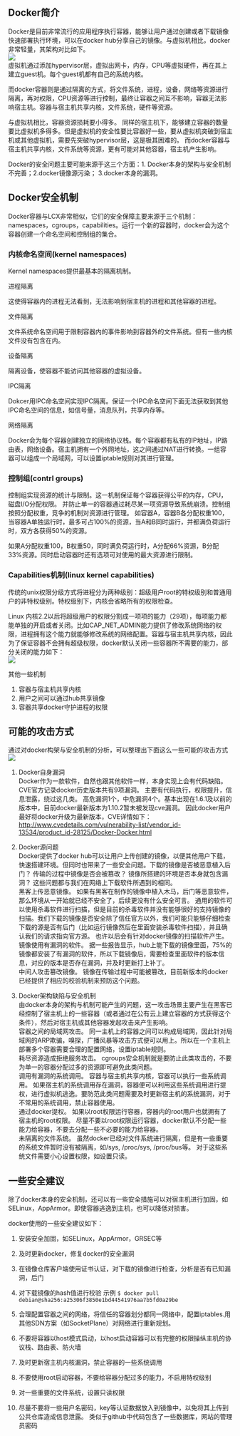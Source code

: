 ## Docker简介

Docker是目前非常流行的应用程序执行容器，能够让用户通过创建或者下载镜像快速部署执行环境，可以在docker hub分享自己的镜像。与虚拟机相比，docker非常轻量，其架构对比如下。  
![](../pictures/dockersec4.png)  
虚拟机通过添加hypervisor层，虚拟出网卡，内存，CPU等虚拟硬件，再在其上建立guest机。每个guest机都有自己的系统内核。  

而docker容器则是通过隔离的方式，将文件系统，进程，设备，网络等资源进行隔离，再对权限，CPU资源等进行控制，最终让容器之间互不影响，容器无法影响宿主机。容器与宿主机共享内核，文件系统，硬件等资源。  

与虚拟机相比，容器资源损耗要小得多。 同样的宿主机下，能够建立容器的数量要比虚拟机多得多。但是虚拟机的安全性要比容器好一些，要从虚拟机突破到宿主机或其他虚拟机，需要先突破hypervisor层，这是极其困难的。 而docker容器与宿主机共享内核，文件系统等资源，更有可能对其他容器，宿主机产生影响。  

Docker的安全问题主要可能来源于这三个方面：1. Docker本身的架构与安全机制不完善；2.docker镜像源污染； 3.docker本身的漏洞。  

## Docker安全机制

Docker容器与LCX非常相似，它们的安全保障主要来源于三个机制：namespaces，cgroups，capabilities。运行一个新的容器时，docker会为这个容器创建一个命名空间和控制组的集合。  

### 内核命名空间(kernel namespaces)  

Kernel namespaces提供最基本的隔离机制。  

进程隔离  

这使得容器内的进程无法看到，无法影响到宿主机的进程和其他容器的进程。  

文件隔离  

文件系统命名空间用于限制容器内的事件影响到容器外的文件系统。但有一些内核文件没有包含在内。  

设备隔离  

隔离设备，使容器不能访问其他容器的虚拟设备。  

IPC隔离  

Dokcer用IPC命名空间实现IPC隔离。保证一个IPC命名空间下面无法获取到其他IPC命名空间的信息，如信号量，消息队列，共享内存等。  

网络隔离  

Docker会为每个容器创建独立的网络协议栈。每个容器都有私有的IP地址，IP路由表，网络设备。宿主机拥有一个外网地址，这之间通过NAT进行转换。一组容器可以组成一个局域网，可以设置iptable规则对其进行管理。  
  
### 控制组(contrl groups)  

控制组实现资源的统计与限制。这一机制保证每个容器获得公平的内存，CPU，磁盘I/O分配权限。 并防止单一的容器通过耗尽某一项资源导致系统崩溃。控制组按照分配权重，竞争的机制对资源进行管理。 如容器A，容器B各分配权重100， 当容器A单独运行时，最多可占100%的资源，当A和B同时运行，并都满负荷运行时，双方各获得50%的资源。  

如果A分配权重100，B权重50，同时满负荷运行时，A分配66%资源，B分配33%资源。同时启动容器时还有选项可对使用的最大资源进行限制。    

### Capabilities机制(linux kernel capabilities)

传统的unix权限分级方式将进程分为两种级别：超级用户root的特权级别和普通用户的非特权级别。特权级别下，内核会省略所有的权限检查。  

Linux 内核2.2以后将超级用户的权限分割成一项项的能力（29项），每项能力都能单独的开启或者关闭。比如CAP_NET_ADMIN能力提供了修改系统网络的权限，进程拥有这个能力就能够修改系统的网络配置。容器与宿主机共享内核，因此为了保证容器不会拥有超级权限，docker默认关闭一些容器所不需要的能力，部分关闭的能力如下：  
![](../pictures/dockersec10.png)  

其他一些机制  

1. 容器与宿主机共享内核
2. 用户之间可以通过hub共享镜像
3. 容器共享docker守护进程的权限

## 可能的攻击方式

通过对docker构架与安全机制的分析，可以整理出下面这么一些可能的攻击方式  
![](../pictures/dockersec5.png)   

1. Docker自身漏洞  
Docker作为一款软件，自然也跟其他软件一样，本身实现上会有代码缺陷。CVE官方记录docker历史版本共有9项漏洞。 主要有代码执行，权限提升，信息泄露，绕过这几类。 高危漏洞1个，中危漏洞4个。基本出现在1.6.1及以前的版本中，目前docker最新版本为1.10.2暂未被发现cve漏洞。 因此docker用户最好将docker升级为最新版本，CVE详情如下：  
http://www.cvedetails.com/vulnerability-list/vendor_id-13534/product_id-28125/Docker-Docker.html  

2. Docker源问题  
Docker提供了docker hub可以让用户上传创建的镜像，以便其他用户下载，快速搭建环境。但同时也带来了一些安全问题。下载的镜像是否被恶意植入后门？ 传输的过程中镜像是否会被篡改？ 镜像所搭建的环境是否本身就包含漏洞？ 这些问题都与我们在网络上下载软件所遇到的相同。  
黑客上传恶意镜像。 如果有黑客在制作的镜像中植入木马，后门等恶意软件，那么环境从一开始就已经不安全了，后续更没有什么安全可言。 通用的软件可以使用杀毒软件进行扫描，但是目前的杀毒软件并没有能够很好的支持镜像的扫描。我们下载的镜像是否安全除了信任官方以外，我们可能只能够仔细检查下载的源是否有后门（比如运行镜像然后在里面安装杀毒软件扫描），并且确认我们的请求指向官方源。 也许以后会有针对docker镜像的扫描软件产生。  
镜像使用有漏洞的软件。 据一些报告显示，hub上能下载的镜像里面，75%的镜像都安装了有漏洞的软件，所以下载镜像后，需要检查里面软件的版本信息，对应的版本是否存在漏洞，并及时更新打上补丁。  
中间人攻击篡改镜像。 镜像在传输过程中可能被篡改，目前新版本的docker已经提供了相应的校验机制来预防这个问题。  

3. Docker架构缺陷与安全机制  
由docker本身的架构与机制可能产生的问题，这一攻击场景主要产生在黑客已经控制了宿主机上的一些容器（或者通过在公有云上建立容器的方式获得这个条件），然后对宿主机或其他容器发起攻击来产生影响。  
容器之间的局域网攻击。 同一主机上的容器之间可以构成局域网，因此针对局域网的ARP欺骗，嗅探，广播风暴等攻击方式便可以用上。所以在一个主机上部署多个容器需要合理的配置网络，设置iptable规则。  
耗尽资源造成拒绝服务攻击。 cgroups安全机制就是要防止此类攻击的，不要为单一的容器分配过多的资源即可避免此类问题。  
调用有漏洞的系统调用。 容器与宿主机共享内核，容器可以执行一些系统调用。 如果宿主机的系统调用存在漏洞，容器便可以利用这些系统调用进行提权，进行虚拟机逃逸。要防范此类问题需要及时更新宿主机的系统漏洞，对于不常用的系统调用，禁止容器使用。  
通过docker提权。 如果以root权限运行容器，容器内的root用户也就拥有了宿主机的root权限。 尽量不要以root权限运行容器，docker默认不分配一些能力给容器，不要去分配一些不必要的能力给容器。  
未隔离的文件系统。 虽然docker已经对文件系统进行隔离，但是有一些重要的系统文件暂时没有被隔离，如/sys, /proc/sys, /proc/bus等。 对于这些系统文件需要小心设置权限，如设置只读。  

## 一些安全建议

除了docker本身的安全机制，还可以有一些安全措施可以对宿主机进行加固，如SELinux，AppArmor。即使容器逃逸到主机，也可以降低对损害。  

docker使用的一些安全建议如下：  

1. 安装安全加固，如SELinux，AppArmor，GRSEC等

2. 及时更新docker，修复docker的安全漏洞

3. 在镜像仓库客户端使用证书认证，对下载的镜像进行检查，分析是否有已知漏洞，后门

4. 对下载镜像的hash值进行校验
示例 `$ docker pull debian@sha256:a25306f3850e1bd44541976aa7b5fd0a29be`  

5. 合理配置容器之间的网络，将信任的容器划分都同一网络中，配置iptables.用其他SDN方案（如SocketPlane）对网络进行重新规划。  

6. 不要将容器以host模式启动，以host启动容器可以有完整的权限操纵主机的协议栈、路由表、防火墙

7. 及时更新宿主机内核漏洞，禁止容器的一些系统调用

8. 不要使用root启动容器，不要给容器分配过多的能力，不启用特权级别

9. 对一些重要的文件系统，设置只读权限

10. 尽量不要将一些用户名密码，key等认证数据放入到镜像中，以免将其上传到公共仓库造成信息泄露。 类似于github中代码包含了一些数据库，网站的管理员密码  
